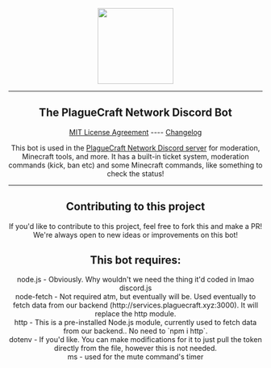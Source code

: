 <p align="center">
	<a href="https://plaguecraft.xyz">
	<img width="150" src="https://plaguecraft.xyz/assets/img/logo.png">
	</a>
</p>

<hr>

<h2 align="center">The PlagueCraft Network Discord Bot</h2>
	<p align="center"><a href="LICENSE">MIT License Agreement</a> ---- <a href="change.log">Changelog</a></p>

<p align="center">This bot is used in the <a href="https://plaguecraft.xyz/discord">PlagueCraft Network Discord server</a> for moderation, Minecraft tools, and more. It has a built-in ticket system, moderation commands (kick, ban etc) and some Minecraft commands, like something to check the status!</p>

<hr>

<h2 align="center">Contributing to this project</h2>
	<p align="center">If you'd like to contribute to this project, feel free to fork this and make a PR! We're always open to new ideas or improvements on this bot!</p>

<h2 align="center">This bot requires:</h2>
<p align="center">node.js - Obviously. Why wouldn't we need the thing it'd coded in lmao<br />
discord.js<br />
node-fetch - Not required atm, but eventually will be. Used eventually to fetch data from our backend (http://services.plaguecraft.xyz:3000). It will replace the http module.<br />
http - This is a pre-installed Node.js module, currently used to fetch data from our backend.. No need to `npm i http`.<br>
dotenv - If you'd like. You can make modifications for it to just pull the token directly from the file, however this is not needed.<br>
ms - used for the mute command's timer</p>
